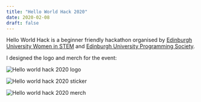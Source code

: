 ```yaml
---
title: "Hello World Hack 2020"
date: 2020-02-08
draft: false
---
```


Hello World Hack is a beginner friendly hackathon organised by [Edinburgh University Women in STEM](https://www.euwistem.com/) and [Edinburgh University Programming Society](https://ediprogsoc.co.uk/).

I designed the logo and merch for the event:

![Hello world hack 2020 logo](/hello-world-hack/logo-2020.png)

![Hello world hack 2020 sticker](/hello-world-hack/sticker-2020.png)

![Hello world hack 2020 merch](/hello-world-hack/merch-2020.png)
